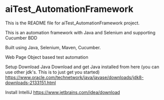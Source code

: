 # aiTest_AutomationFramework

This is the README file for aiTest_AutomationFramework project.

This is an automation framework with Java and Selenium and supporting Cucumber BDD

Built using Java, Selenium, Maven, Cucumber.

Web Page Object based test automation

Setup
Download Java
Download and get Java installed from here (you can use other jdk's. This is to just get you started)
https://www.oracle.com/technetwork/java/javase/downloads/jdk8-downloads-2133151.html

Install IntelliJ
https://www.jetbrains.com/idea/download


